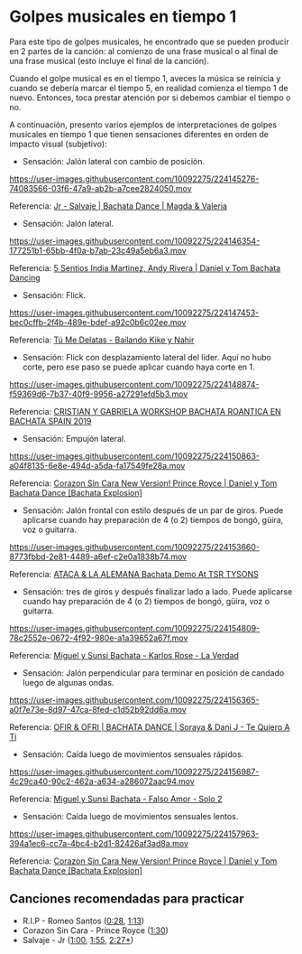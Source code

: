 # Golpes musicales en tiempo 1

Para este tipo de golpes musicales, he encontrado que se pueden producir en 2 partes de la canción: al comienzo de una frase musical o al final de una frase musical (esto incluye el final de la canción).

Cuando el golpe musical es en el tiempo 1, aveces la música se reinicia y cuando se debería marcar el tiempo 5, en realidad comienza el tiempo 1 de nuevo. Entonces, toca prestar atención por si debemos cambiar el tiempo o no.

A continuación, presento varios ejemplos de interpretaciones de golpes musicales en tiempo 1 que tienen sensaciones diferentes en orden de impacto visual (subjetivo):

- Sensación: Jalón lateral con cambio de posición.

https://user-images.githubusercontent.com/10092275/224145276-74083566-03f6-47a9-ab2b-a7cee2824050.mov

Referencia: [Jr - Salvaje | Bachata Dance | Magda & Valeria](https://youtu.be/_cyTqKo8z6w?t=90)


- Sensación: Jalón lateral.

https://user-images.githubusercontent.com/10092275/224146354-177251b1-65bb-4f0a-b7ab-23c49a5eb6a3.mov

Referencia: [5 Sentios India Martinez, Andy Rivera | Daniel y Tom Bachata Dancing](https://youtu.be/4vqj5aPT56g?t=206)


- Sensación: Flick.

https://user-images.githubusercontent.com/10092275/224147453-bec0cffb-2f4b-489e-bdef-a92c0b6c02ee.mov

Referencia: [Tú Me Delatas - Bailando Kike y Nahir](https://youtu.be/jaBzIieVzs0?t=14)


- Sensación: Flick con desplazamiento lateral del líder. Aquí no hubo corte, pero ese paso se puede aplicar cuando haya corte en 1.

https://user-images.githubusercontent.com/10092275/224148874-f59369d6-7b37-40f9-9956-a27291efd5b3.mov

Referencia: [CRISTIAN Y GABRIELA WORKSHOP BACHATA ROANTICA EN BACHATA SPAIN 2019](https://youtu.be/cBXdynOf-Ks?t=93)


- Sensación: Empujón lateral.

https://user-images.githubusercontent.com/10092275/224150863-a04f8135-6e8e-494d-a5da-fa17549fe28a.mov

Referencia: [Corazon Sin Cara New Version! Prince Royce | Daniel y Tom Bachata Dance [Bachata Explosion]](https://youtu.be/PWWwwHaRUAo?t=197)


- Sensación: Jalón frontal con estilo después de un par de giros. Puede aplicarse cuando hay preparación de 4 (o 2) tiempos de bongó, güira, voz o guitarra.

https://user-images.githubusercontent.com/10092275/224153660-8773fbbd-2e81-4489-a6ef-c2e0a1838b74.mov

Referencia: [ATACA & LA ALEMANA Bachata Demo At TSR TYSONS](https://youtu.be/Win6IGMhQPo?t=126)


- Sensación: tres de giros y después finalizar lado a lado. Puede aplicarse cuando hay preparación de 4 (o 2) tiempos de bongó, güira, voz o guitarra.

https://user-images.githubusercontent.com/10092275/224154809-78c2552e-0672-4f92-980e-a1a39652a67f.mov

Referencia: [Miguel y Sunsi Bachata - Karlos Rose - La Verdad](https://youtu.be/L6pqJ36K5bI?t=181)


- Sensación: Jalón perpendicular para terminar en posición de candado luego de algunas ondas.

https://user-images.githubusercontent.com/10092275/224156365-a0f7e73e-8d97-47ca-8fed-c1d52b92dd6a.mov

Referencia: [OFIR & OFRI | BACHATA DANCE | Soraya & Dani J - Te Quiero A Ti](https://youtu.be/MBcUrsWSMKk?t=184)


- Sensación: Caída luego de movimientos sensuales rápidos.

https://user-images.githubusercontent.com/10092275/224156987-4c29ca40-90c2-462a-a634-a286072aac94.mov

Referencia: [Miguel y Sunsi Bachata - Falso Amor - Solo 2](https://youtu.be/trwfDyna_Ik?t=82)


- Sensación: Caída luego de movimientos sensuales lentos.

https://user-images.githubusercontent.com/10092275/224157963-394a1ec6-cc7a-4bc4-b2d1-82426af3ad8a.mov

Referencia: [Corazon Sin Cara New Version! Prince Royce | Daniel y Tom Bachata Dance [Bachata Explosion]](https://youtu.be/PWWwwHaRUAo?t=89)

## Canciones recomendadas para practicar

- R.I.P - Romeo Santos ([0:28](https://youtu.be/Uzt3PBzObl4?t=28), [1:13](https://youtu.be/Uzt3PBzObl4?t=73))
- Corazon Sin Cara - Prince Royce ([1:30](https://youtu.be/XNGWDH-6yv8?t=90))
- Salvaje - Jr ([1:00](https://youtu.be/77DRRRv6asQ?t=60), [1:55](https://youtu.be/77DRRRv6asQ?t=115), [2:27*](https://youtu.be/77DRRRv6asQ?t=147))
